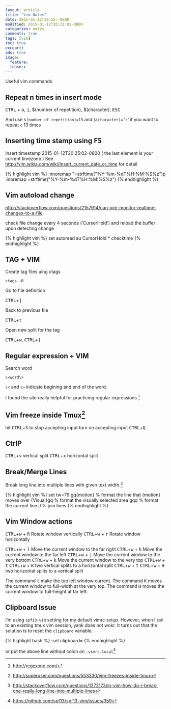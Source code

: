```yaml
---
layout: article
title: "Vim Notes"
date: 2015-01-12T19:52:-0800
modified: 2015-01-12T20:21:02-0800
categories: notes
comments: true
tags: [vim]
toc: true
exceprt:
ads: true
image:
  feature:
  teaser:
---
```


Useful vim commands

## Repeat n times in insert mode

<kbd>CTRL</kbd> + <kbd>o</kbd>, <kbd>i</kbd>, $(number of repetition), $(character), <kbd>ESC</kbd>

And use `$(number of repetition)=13` and `$(character)=’c’`if you want to repeat `c` 13 times
## Inserting time stamp using <kbd>F5</kbd>

Insert timestamp 2015-01-12T20:25:02-0800 ( the last element is your current timezone )
See <http://vim.wikia.com/wiki/Insert_current_date_or_time> for detail

<!--more-->

{% highlight vim %}
:nnoremap <F5> "=strftime("%Y-%m-%dT%H:%M:%S%z")<CR>p<br>
:inoremap <F5> <C-R>=strftime("%Y-%m-%dT%H:%M:%S%z")<CR>
{% endhighlight %}


## Vim autoload change

<http://stackoverflow.com/questions/2157914/can-vim-monitor-realtime-changes-to-a-file>

check file change every 4 seconds (‘CursorHold’) and reload the buffer upon detecting change

{% highlight vim %}
set autoread
au CursorHold * checktime
{% endhighlight %}

## TAG + VIM

Create tag files uing ctags

    ctags -R

Go to file definition

<kbd>CTRL</kbd>+<kbd>]</kbd>

Back to previous file

<kbd>CTRL</kbd>+<kbd>t</kbd>

Open new split for the tag

<kbd>CTRL</kbd>+<kbd>w</kbd>, <kbd>CTRL</kbd>+<kbd>]</kbd>


## Regular expression + VIM

Search word

    \<word\>

`\<` and `\>` indicate begining and end of the word.

I found the site really helpful for practicing regular expressions [^1]


## Vim freeze inside Tmux[^3]

hit <kbd>CTRL</kbd>+<kbd>S</kbd> to stop accepting input
turn on accepting input <kbd>CTRL</kbd>+<kbd>Q</kbd>

## CtrlP

<kbd>CTRL</kbd>+<kbd>v</kbd> vertical split
<kbd>CTRL</kbd>+<kbd>x</kbd> horizontal split

## Break/Merge Lines

Break long line into multiple lines with given text width.[^4]

{% highlight vim %}
set tw=79
gq{motion} % format the line that {motion} moves over
{Visual}gq % format the visually selected area
gqq        % format the current line
J          % join lines
{% endhighlight %}

## Vim Window actions

<kbd>CTRL</kbd>+<kbd>w</kbd> + <kbd>R</kbd> Rotate window vertically
<kbd>CTRL</kbd>+<kbd>w</kbd> + <kbd>r</kbd> Rotate window horizontally

<kbd>CTRL</kbd>+<kbd>w</kbd> + <kbd>l</kbd> Move the current window to the far right
<kbd>CTRL</kbd>+<kbd>w</kbd> + <kbd>h</kbd> Move the current window to the far left
<kbd>CTRL</kbd>+<kbd>w</kbd> + <kbd>j</kbd> Move the current window to the very bottom 
<kbd>CTRL</kbd>+<kbd>w</kbd> + <kbd>k</kbd> Move the current window to the very top
<kbd>CTRL</kbd>+<kbd>w</kbd> + <kbd>t</kbd> <kbd>CTRL</kbd>+<kbd>w</kbd> + <kbd>K</kbd> two vertical splits to a horizontal split
<kbd>CTRL</kbd>+<kbd>w</kbd> + <kbd>t</kbd> <kbd>CTRL</kbd>+<kbd>w</kbd> + <kbd>H</kbd> two horizontal splits to a vertical split

The command <kbd>t</kbd> make the top left window current.
The command <kbd>K</kbd> moves the current window to full-width at the very top.
The command <kbd>H</kbd> moves the current window to full-height at far left.

## Clipboard Issue

I’m using `spf13-vim` setting for my default vimrc setup. However, when I `ssh` to an existing tmux vim session, yank does not wokr. It turns out that the solution is to reset the `clipboard` variable.

{% highlight bash %}
:set clipboard=
{% endhighlight %}

or put the above line without colon on `.vimrc.local`[^6]




[^1]: http://regexone.com/ 
[^2]: http://vim.wikia.com/wiki/Search_patterns
[^3]: http://superuser.com/questions/553330/vim-freezes-inside-tmux
[^4]: http://stackoverflow.com/questions/1272173/in-vim-how-do-i-break-one-really-long-line-into-multiple-lines
[^5]: http://stackoverflow.com/questions/1269603/to-switch-from-vertical-split-to-horizontal-split-fast-in-vim
[^6]: https://github.com/spf13/spf13-vim/issues/359

